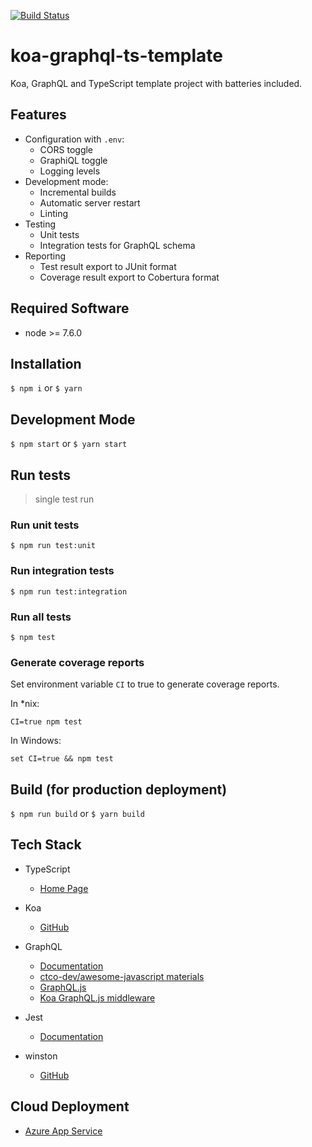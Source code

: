 [![Build Status](https://travis-ci.org/ctco-dev/koa-graphql-ts-template.svg?branch=master)](https://travis-ci.org/ctco-dev/koa-graphql-ts-template)

# koa-graphql-ts-template
 
Koa, GraphQL and TypeScript template project with batteries included.

## Features

- Configuration with `.env`:
  - CORS toggle
  - GraphiQL toggle
  - Logging levels
- Development mode:
  - Incremental builds 
  - Automatic server restart
  - Linting
- Testing
  - Unit tests
  - Integration tests for GraphQL schema
- Reporting
  - Test result export to JUnit format
  - Coverage result export to Cobertura format

## Required Software

- node >= 7.6.0

## Installation

`$ npm i` or `$ yarn`

## Development Mode

`$ npm start` or `$ yarn start`

## Run tests

> single test run

### Run unit tests

`$ npm run test:unit`

### Run integration tests

`$ npm run test:integration`

### Run all tests

`$ npm test`

### Generate coverage reports

Set environment variable `CI` to true to generate coverage reports.

In *nix:

`CI=true npm test`

In Windows:

`set CI=true && npm test`

## Build (for production deployment)

`$ npm run build` or `$ yarn build`

## Tech Stack

- TypeScript
  - [Home Page](https://www.typescriptlang.org/)
  
- Koa
  - [GitHub](https://github.com/koajs/koa)
    
- GraphQL
  - [Documentation](http://graphql.org/learn/)
  - [ctco-dev/awesome-javascript materials](https://github.com/ctco-dev/awesome-javascript#graphql)
  - [GraphQL.js](http://graphql.org/graphql-js/)
  - [Koa GraphQL.js middleware](https://github.com/chentsulin/koa-graphql)
  
- Jest
  - [Documentation](https://facebook.github.io/jest/docs/en/getting-started.html)

- winston
  - [GitHub](https://github.com/winstonjs/winston)
  
## Cloud Deployment 
  - [Azure App Service](https://github.com/ctco-dev/koa-graphql-ts-template/tree/azure)
